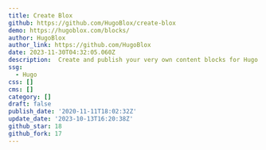 ```yaml
---
title: Create Blox
github: https://github.com/HugoBlox/create-blox
demo: https://hugoblox.com/blocks/
author: HugoBlox
author_link: https://github.com/HugoBlox
date: 2023-11-30T04:32:05.060Z
description: ‍ Create and publish your very own content blocks for Hugo
ssg:
  - Hugo
css: []
cms: []
category: []
draft: false
publish_date: '2020-11-11T18:02:32Z'
update_date: '2023-10-13T16:20:38Z'
github_star: 18
github_fork: 17
---
```

